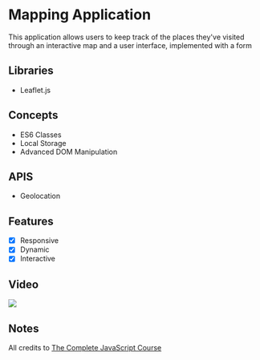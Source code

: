 # Mapping Application
This application allows users to keep track of the places they've visited through an interactive map and a user interface, implemented with a form

## Libraries
- Leaflet.js

## Concepts
- ES6 Classes
- Local Storage
- Advanced DOM Manipulation

## APIS
- Geolocation

## Features
- [x] Responsive
- [x] Dynamic
- [x] Interactive

## Video
<div>
    <a href="https://www.loom.com/share/a26a00e184904d8e925f00a9e5885534">
      <img style="max-width:300px;" src="https://cdn.loom.com/sessions/thumbnails/a26a00e184904d8e925f00a9e5885534-f32492216825386a-full-play.gif">
    </a>
  </div>

## Notes
All credits to <a href="https://www.udemy.com/course/the-complete-javascript-course/?couponCode=24T7MT123024">The Complete JavaScript Course 
